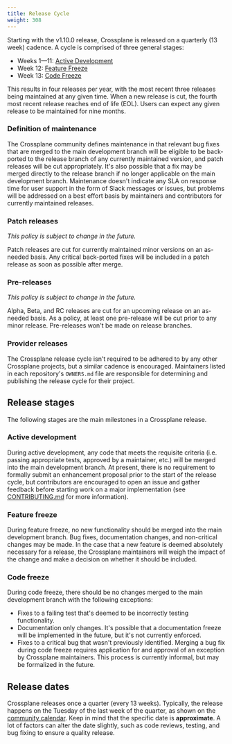 ```yaml
---
title: Release Cycle
weight: 308
---
```


Starting with the v1.10.0 release, Crossplane is released on a quarterly (13
week) cadence. A cycle is comprised of three general stages:

- Weeks 1—11: [Active Development]
- Week 12: [Feature Freeze]
- Week 13: [Code Freeze]

This results in four releases per year, with the most recent three releases
being maintained at any given time. When a new release is cut, the fourth most
recent release reaches end of life (EOL). Users can expect any given release to
be maintained for nine months.

### Definition of maintenance

The Crossplane community defines maintenance in that relevant bug fixes that are
merged to the main development branch will be eligible to be back-ported to the
release branch of any currently maintained version, and patch releases will be
cut appropriately. It's also possible that a fix may be merged directly to the
release branch if no longer applicable on the main development branch.
Maintenance doesn't indicate any SLA on response time for user support in the
form of Slack messages or issues, but problems will be addressed on a best
effort basis by maintainers and contributors for currently maintained releases.

### Patch releases

_This policy is subject to change in the future._

Patch releases are cut for currently maintained minor versions on an as-needed
basis. Any critical back-ported fixes will be included in a patch release as
soon as possible after merge.

### Pre-releases

_This policy is subject to change in the future._

Alpha, Beta, and RC releases are cut for an upcoming release on an as-needed
basis. As a policy, at least one pre-release will be cut prior to any minor
release. Pre-releases won't be made on release branches.

### Provider releases

The Crossplane release cycle isn't required to be adhered to by any other
Crossplane projects, but a similar cadence is encouraged. Maintainers listed in
each repository's `OWNERS.md` file are responsible for determining and
publishing the release cycle for their project.

## Release stages

The following stages are the main milestones in a Crossplane release.

### Active development

During active development, any code that meets the requisite criteria (i.e.
passing appropriate tests, approved by a maintainer, etc.) will be merged into
the main development branch. At present, there is no requirement to formally
submit an enhancement proposal prior to the start of the release cycle, but
contributors are encouraged to open an issue and gather feedback before starting
work on a major implementation (see [CONTRIBUTING.md] for more information).

### Feature freeze

During feature freeze, no new functionality should be merged into the main
development branch. Bug fixes, documentation changes, and non-critical changes
may be made. In the case that a new feature is deemed absolutely necessary for a
release, the Crossplane maintainers will weigh the impact of the change and make
a decision on whether it should be included. 

### Code freeze

During code freeze, there should be no changes merged to the main development
branch with the following exceptions:
- Fixes to a failing test that's deemed to be incorrectly testing
  functionality.
- Documentation only changes. It's possible that a documentation freeze will be
  implemented in the future, but it's not currently enforced.
- Fixes to a critical bug that wasn't previously identified. Merging a bug fix
  during code freeze requires application for and approval of an exception by
  Crossplane maintainers. This process is currently informal, but may be
  formalized in the future.

## Release dates

Crossplane releases once a quarter (every 13 weeks). Typically, the release
happens on the Tuesday of the last week of the quarter, as shown on the
[community calendar][community calendar]. Keep in mind that the specific date is
**approximate**. A lot of factors can alter the date slightly, such as code
reviews, testing, and bug fixing to ensure a quality release.

<!-- Named links -->

[Active Development]: #active-development
[Feature Freeze]: #feature-freeze
[Code Freeze]: #code-freeze
[CONTRIBUTING.md]: https://github.com/crossplane/crossplane/blob/master/CONTRIBUTING.md
[community calendar]: https://calendar.google.com/calendar/embed?src=c_2cdn0hs9e2m05rrv1233cjoj1k%40group.calendar.google.com
